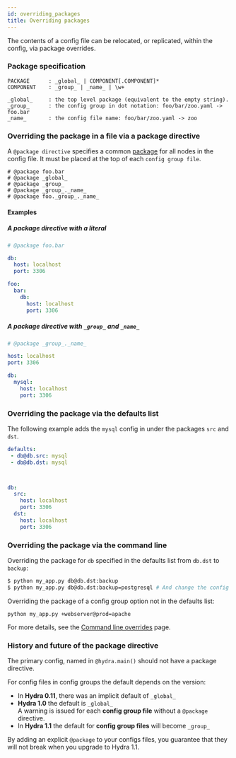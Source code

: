 ```yaml
---
id: overriding_packages
title: Overriding packages
---
```


The contents of a config file can be relocated, or replicated, within the config, via package overrides.

### Package specification

``` text title="Definition of a package"
PACKAGE      : _global_ | COMPONENT[.COMPONENT]*
COMPONENT    : _group_ | _name_ | \w+

_global_     : the top level package (equivalent to the empty string).
_group_      : the config group in dot notation: foo/bar/zoo.yaml -> foo.bar
_name_       : the config file name: foo/bar/zoo.yaml -> zoo
```

### Overriding the package in a file via a package directive

A `@package directive` specifies a common [package](/terminology.md#package) for all nodes in the config file.
It must be placed at the top of each `config group file`.

```text title="Package directive examples"
# @package foo.bar
# @package _global_
# @package _group_
# @package _group_._name_
# @package foo._group_._name_
```
#### Examples
##### A package directive with a literal
<div className="row">
<div className="col col--6">

```yaml title="mysql.yaml" {1-2}
# @package foo.bar

db:
  host: localhost
  port: 3306
```

</div>

<div className="col  col--6">

```yaml title="Interpretation" {1-2}
foo:
  bar:
    db:
      host: localhost
      port: 3306
``` 

</div>
</div>


##### A package directive with `_group_` and `_name_`

<div className="row">
<div className="col col--6">

```yaml title="db/mysql.yaml" {1-2}
# @package _group_._name_

host: localhost
port: 3306
```
</div><div className="col  col--6">

```yaml title="Interpretation" {1-2}
db:
  mysql:
    host: localhost
    port: 3306
``` 
</div></div>

### Overriding the package via the defaults list
The following example adds the `mysql` config in under the packages `src` and `dst`.


<div className="row">
<div className="col col--6">

```yaml title="config.yaml"
defaults:
 - db@db.src: mysql
 - db@db.dst: mysql




```
</div><div className="col  col--6">

```yaml title="Interpretation"
db:
  src:
    host: localhost
    port: 3306
  dst:
    host: localhost
    port: 3306
```
</div></div>

### Overriding the package via the command line
Overriding the package for `db` specified in the defaults list from `db.dst` to `backup`: 
```bash
$ python my_app.py db@db.dst:backup
$ python my_app.py db@db.dst:backup=postgresql # And change the config group option
```

Overriding the package of a config group option not in the defaults list:
```text
python my_app.py +webserver@prod=apache
```

For more details, see the [Command line overrides](override_grammar/basic.md) page.

### History and future of the package directive
The primary config, named in `@hydra.main()` should not have a package directive.

For config files in config groups the default depends on the version:
 - In **Hydra 0.11**, there was an implicit default of `_global_`
 - **Hydra 1.0** the default is `_global_`  
 A warning is issued for each **config group file** without a `@package` directive.
 - In **Hydra 1.1** the default for **config group files** will become `_group_`

By adding an explicit `@package` to your configs files, you guarantee that they  
will not break when you upgrade to Hydra 1.1.

